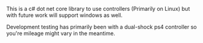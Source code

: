 This is a c# dot net core library to use controllers (Primarily on Linux) but with future work will support windows as well. 

Development testing has primarily been with a dual-shock ps4 controller so you're mileage might vary in the meantime. 